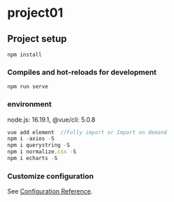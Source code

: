 # project01

## Project setup
```
npm install
```

### Compiles and hot-reloads for development
```
npm run serve
```

### environment 

node.js: 16.19.1, @vue/cli: 5.0.8

```js
vue add element  //Fully import or Import on demand
npm i -axios -S
npm i querystring -S
npm i normalize.css -S
npm i echarts -S
```



### Customize configuration
See [Configuration Reference](https://cli.vuejs.org/config/).

